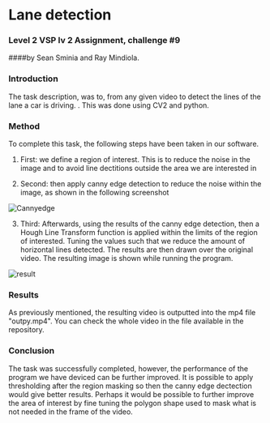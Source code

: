 # Lane detection
### Level 2 VSP lv 2 Assignment, challenge #9 
####by Sean Sminia and Ray Mindiola.
 
 
###  Introduction
The task description, was to, from any given video to detect the lines of the lane a car is driving. . This was done using CV2 and python. 

### Method

To complete this task, the following steps have been taken in our software. 

1) First: we define a region of interest. This is to reduce the noise in the image and to avoid line dectitions outside the area we are interested in 

2) Second: then apply canny edge detection to reduce the noise within the image, as shown in the following screenshot

![Cannyedge](https://i.imgur.com/Dqwp8NR.png)

3) Third: Afterwards, using the results of the canny edge detection, then a Hough Line Transform function is applied within the limits of the region of interested. Tuning the values such that we reduce the amount of horizontal lines detected. The results are then drawn over the original video. The resulting image is shown while running the program.

![result](https://i.imgur.com/PVctC1Y.png)

### Results
As previously mentioned, the resulting video is outputted into the mp4 file "outpy.mp4". You can check the whole video in the file available in the repository.

### Conclusion
The task was successfully completed, however, the performance of the program we have deviced can be further improved. It is possible to apply thresholding after the region masking so then the canny edge dectection would give better results. Perhaps it would be possible to further improve the area of interest by fine tuning the polygon shape used to mask what is not needed in the frame of the video.
 
